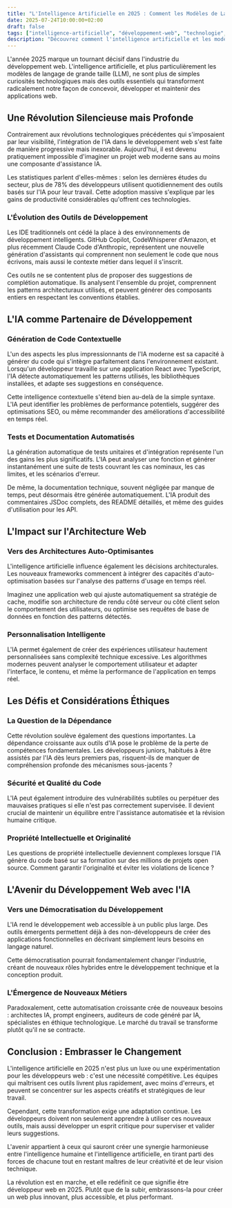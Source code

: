 ```yaml
---
title: "L'Intelligence Artificielle en 2025 : Comment les Modèles de Langage Transforment le Développement Web"
date: 2025-07-24T10:00:00+02:00
draft: false
tags: ["intelligence-artificielle", "développement-web", "technologie", "2025", "llm"]
description: "Découvrez comment l'intelligence artificielle et les modèles de langage révolutionnent le développement web en 2025, avec des outils pratiques et des cas d'usage concrets."
---
```


L'année 2025 marque un tournant décisif dans l'industrie du développement web. L'intelligence artificielle, et plus particulièrement les modèles de langage de grande taille (LLM), ne sont plus de simples curiosités technologiques mais des outils essentiels qui transforment radicalement notre façon de concevoir, développer et maintenir des applications web.

## Une Révolution Silencieuse mais Profonde

Contrairement aux révolutions technologiques précédentes qui s'imposaient par leur visibilité, l'intégration de l'IA dans le développement web s'est faite de manière progressive mais inexorable. Aujourd'hui, il est devenu pratiquement impossible d'imaginer un projet web moderne sans au moins une composante d'assistance IA.

Les statistiques parlent d'elles-mêmes : selon les dernières études du secteur, plus de 78% des développeurs utilisent quotidiennement des outils basés sur l'IA pour leur travail. Cette adoption massive s'explique par les gains de productivité considérables qu'offrent ces technologies.

### L'Évolution des Outils de Développement

Les IDE traditionnels ont cédé la place à des environnements de développement intelligents. GitHub Copilot, CodeWhisperer d'Amazon, et plus récemment Claude Code d'Anthropic, représentent une nouvelle génération d'assistants qui comprennent non seulement le code que nous écrivons, mais aussi le contexte métier dans lequel il s'inscrit.

Ces outils ne se contentent plus de proposer des suggestions de complétion automatique. Ils analysent l'ensemble du projet, comprennent les patterns architecturaux utilisés, et peuvent générer des composants entiers en respectant les conventions établies.

## L'IA comme Partenaire de Développement

### Génération de Code Contextuelle

L'un des aspects les plus impressionnants de l'IA moderne est sa capacité à générer du code qui s'intègre parfaitement dans l'environnement existant. Lorsqu'un développeur travaille sur une application React avec TypeScript, l'IA détecte automatiquement les patterns utilisés, les bibliothèques installées, et adapte ses suggestions en conséquence.

Cette intelligence contextuelle s'étend bien au-delà de la simple syntaxe. L'IA peut identifier les problèmes de performance potentiels, suggérer des optimisations SEO, ou même recommander des améliorations d'accessibilité en temps réel.

### Tests et Documentation Automatisés

La génération automatique de tests unitaires et d'intégration représente l'un des gains les plus significatifs. L'IA peut analyser une fonction et générer instantanément une suite de tests couvrant les cas nominaux, les cas limites, et les scénarios d'erreur.

De même, la documentation technique, souvent négligée par manque de temps, peut désormais être générée automatiquement. L'IA produit des commentaires JSDoc complets, des README détaillés, et même des guides d'utilisation pour les API.

## L'Impact sur l'Architecture Web

### Vers des Architectures Auto-Optimisantes

L'intelligence artificielle influence également les décisions architecturales. Les nouveaux frameworks commencent à intégrer des capacités d'auto-optimisation basées sur l'analyse des patterns d'usage en temps réel.

Imaginez une application web qui ajuste automatiquement sa stratégie de cache, modifie son architecture de rendu côté serveur ou côté client selon le comportement des utilisateurs, ou optimise ses requêtes de base de données en fonction des patterns détectés.

### Personnalisation Intelligente

L'IA permet également de créer des expériences utilisateur hautement personnalisées sans complexité technique excessive. Les algorithmes modernes peuvent analyser le comportement utilisateur et adapter l'interface, le contenu, et même la performance de l'application en temps réel.

## Les Défis et Considérations Éthiques

### La Question de la Dépendance

Cette révolution soulève également des questions importantes. La dépendance croissante aux outils d'IA pose le problème de la perte de compétences fondamentales. Les développeurs juniors, habitués à être assistés par l'IA dès leurs premiers pas, risquent-ils de manquer de compréhension profonde des mécanismes sous-jacents ?

### Sécurité et Qualité du Code

L'IA peut également introduire des vulnérabilités subtiles ou perpétuer des mauvaises pratiques si elle n'est pas correctement supervisée. Il devient crucial de maintenir un équilibre entre l'assistance automatisée et la révision humaine critique.

### Propriété Intellectuelle et Originalité

Les questions de propriété intellectuelle deviennent complexes lorsque l'IA génère du code basé sur sa formation sur des millions de projets open source. Comment garantir l'originalité et éviter les violations de licence ?

## L'Avenir du Développement Web avec l'IA

### Vers une Démocratisation du Développement

L'IA rend le développement web accessible à un public plus large. Des outils émergents permettent déjà à des non-développeurs de créer des applications fonctionnelles en décrivant simplement leurs besoins en langage naturel.

Cette démocratisation pourrait fondamentalement changer l'industrie, créant de nouveaux rôles hybrides entre le développement technique et la conception produit.

### L'Émergence de Nouveaux Métiers

Paradoxalement, cette automatisation croissante crée de nouveaux besoins : architectes IA, prompt engineers, auditeurs de code généré par IA, spécialistes en éthique technologique. Le marché du travail se transforme plutôt qu'il ne se contracte.

## Conclusion : Embrasser le Changement

L'intelligence artificielle en 2025 n'est plus un luxe ou une expérimentation pour les développeurs web : c'est une nécessité compétitive. Les équipes qui maîtrisent ces outils livrent plus rapidement, avec moins d'erreurs, et peuvent se concentrer sur les aspects créatifs et stratégiques de leur travail.

Cependant, cette transformation exige une adaptation continue. Les développeurs doivent non seulement apprendre à utiliser ces nouveaux outils, mais aussi développer un esprit critique pour superviser et valider leurs suggestions.

L'avenir appartient à ceux qui sauront créer une synergie harmonieuse entre l'intelligence humaine et l'intelligence artificielle, en tirant parti des forces de chacune tout en restant maîtres de leur créativité et de leur vision technique.

La révolution est en marche, et elle redéfinit ce que signifie être développeur web en 2025. Plutôt que de la subir, embrassons-la pour créer un web plus innovant, plus accessible, et plus performant.